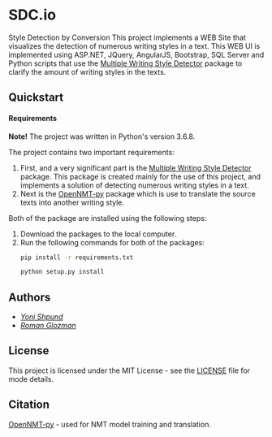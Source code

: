 # SDC<span>.io</span>
Style Detection by Conversion
This project implements a WEB Site that visualizes the detection of numerous writing styles in a text. This WEB UI is implemented using ASP<span>.NET</span>, JQuery, AngularJS, Bootstrap, SQL Server and Python scripts that use the [Multiple Writing Style Detector](https://github.com/romanglo/multiple-writing-style-detector) package to clarify the amount of writing styles in the texts.

## Quickstart

#### Requirements
**Note!** The project was written in Python's version 3.6.8.

The project contains two important requirements:
1. First, and a very significant part is the [Multiple Writing Style Detector](https://github.com/romanglo/multiple-writing-style-detector) package. This package is created mainly for the use of this project, and implements a solution of detecting numerous writing styles in a text.
1. Next is the [OpenNMT-py](https://github.com/OpenNMT/OpenNMT-py) package which is use to translate the source texts into another writing style.

Both of the package are installed using the following steps:
1. Download the packages to the local computer.
1. Run the following commands for both of the packages: 
    ```bash
    pip install -r requirements.txt
    ```
    ```bash
    python setup.py install
    ```

## Authors
* *[Yoni Shpund](https://github.com/YoniShpund)*
* *[Roman Glozman](https://github.com/romanglo)*

## License
This project is licensed under the MIT License - see the [LICENSE](LICENSE) file for mode details.

## Citation
[OpenNMT-py](https://github.com/OpenNMT/OpenNMT-py) - used for NMT model training and translation.
